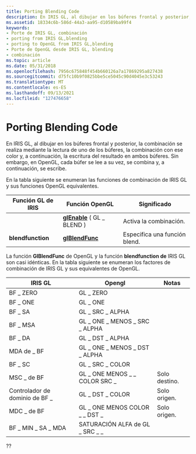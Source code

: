 ```yaml
---
title: Porting Blending Code
description: En IRIS GL, al dibujar en los búferes frontal y posterior, la combinación se realiza mediante la lectura de uno de los búferes, la combinación con ese color y, a continuación, la escritura del resultado en ambos búferes. Sin embargo, en OpenGL, cada búfer se lee a su vez, se combina y, a continuación, se escribe.
ms.assetid: 18334c6b-586d-44a3-aa95-d10589ba99f4
keywords:
- Porte de IRIS GL, combinación
- porting from IRIS GL,blending
- porting to OpenGL from IRIS GL,blending
- Porte de OpenGL desde IRIS GL, blending
- combinación
ms.topic: article
ms.date: 05/31/2018
ms.openlocfilehash: 7956c675848f454b660126a7a17869295a827438
ms.sourcegitcommit: d75fc10b9f0825bbe5ce5045c90d4045e3c53243
ms.translationtype: MT
ms.contentlocale: es-ES
ms.lasthandoff: 09/13/2021
ms.locfileid: "127476658"
---
```

# <a name="porting-blending-code"></a>Porting Blending Code

En IRIS GL, al dibujar en los búferes frontal y posterior, la combinación se realiza mediante la lectura de uno de los búferes, la combinación con ese color y, a continuación, la escritura del resultado en ambos búferes. Sin embargo, en OpenGL, cada búfer se lee a su vez, se combina y, a continuación, se escribe.

En la tabla siguiente se enumeran las funciones de combinación de IRIS GL y sus funciones OpenGL equivalentes.



| Función GL de IRIS  | Función OpenGL                            | Significado                     |
|-------------------|--------------------------------------------|-----------------------------|
|                   | [**glEnable**](glenable.md) ( GL \_ BLEND ) | Activa la combinación.          |
| **blendfunction** | [**glBlendFunc**](glblendfunc.md)         | Especifica una función blend. |



 

La función **GlBlendFunc** de OpenGL y la función **blendfunction de** IRIS GL son casi idénticas. En la tabla siguiente se enumeran los factores de combinación de IRIS GL y sus equivalentes de OpenGL.



| IRIS GL          | Opengl                     | Notas             |
|------------------|----------------------------|-------------------|
| BF \_ ZERO         | GL \_ ZERO                   |                   |
| BF \_ ONE          | GL \_ ONE                    |                   |
| BF \_ SA           | GL \_ SRC \_ ALPHA             |                   |
| BF \_ MSA          | GL \_ ONE \_ MENOS \_ SRC \_ ALPHA |                   |
| BF \_ DA           | GL \_ DST \_ ALPHA             |                   |
| MDA de \_ BF          | GL \_ ONE \_ MENOS \_ DST \_ ALPHA |                   |
| BF \_ SC           | GL \_ SRC \_ COLOR             |                   |
| MSC \_ de BF          | GL \_ ONE MENOS \_ \_ COLOR SRC \_ | Solo destino. |
| Controlador de dominio de BF \_           | GL \_ DST \_ COLOR             | Solo origen.      |
| MDC \_ de BF          | GL \_ ONE MENOS COLOR \_ \_ DST \_ | Solo origen.      |
| BF \_ MIN \_ SA \_ MDA | SATURACIÓN ALFA de GL \_ SRC \_ \_   |                   |



 

??

 

 




